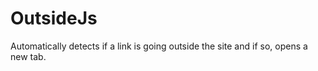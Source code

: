 OutsideJs
=========

Automatically detects if a link is going outside the site and if so, opens a new tab.
